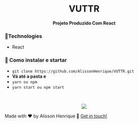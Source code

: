 <h1 align="center">  
   VUTTR
</h1>

<h4 align="center">
 Projeto Produzido Com React
</h4>

### :rocket:Technologies

- React

### :rocket: Como instalar e startar

- `git clone https://github.com/AlissonHenrique/VUTTR.git`
- **Vá até a pasta e**
- `yarn ou npm`
- `yarn start ou npm start`

<br/>
<p align="center"><img src="https://i.imgur.com/YXbQYkr.gif"></p>

Made with ♥ by Alisson Henrique :wave: [Get in touch!](https://www.linkedin.com/in/alissonhenri/)

[yarn]: https://yarnpkg.com/
[vc]: https://code.visualstudio.com/
[vceditconfig]: https://marketplace.visualstudio.com/items?itemName=EditorConfig.EditorConfig
